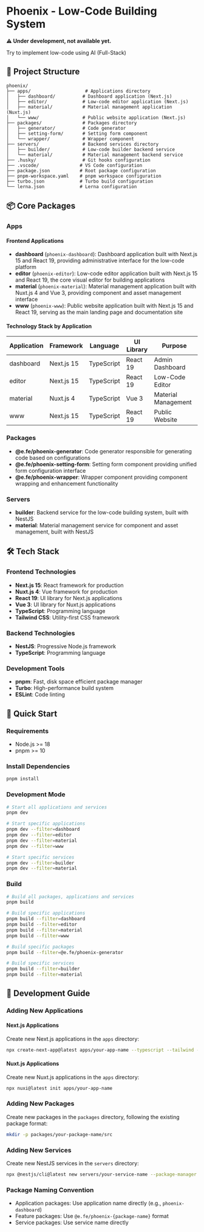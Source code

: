 # Phoenix - Low-Code Building System

**⚠️ Under development, not available yet.**

Try to implement low-code using AI (Full-Stack)

## 🚀 Project Structure

```
phoenix/
├── apps/                    # Applications directory
│   ├── dashboard/          # Dashboard application (Next.js)
│   ├── editor/             # Low-code editor application (Next.js)
│   ├── material/           # Material management application (Nuxt.js)
│   └── www/                # Public website application (Next.js)
├── packages/               # Packages directory
│   ├── generator/          # Code generator
│   ├── setting-form/       # Setting form component
│   └── wrapper/            # Wrapper component
├── servers/                # Backend services directory
│   ├── builder/            # Low-code builder backend service
│   └── material/           # Material management backend service
├── .husky/                 # Git hooks configuration
├── .vscode/               # VS Code configuration
├── package.json           # Root package configuration
├── pnpm-workspace.yaml    # pnpm workspace configuration
├── turbo.json             # Turbo build configuration
└── lerna.json             # Lerna configuration
```

## 📦 Core Packages

### Apps

#### Frontend Applications

- **dashboard** (`phoenix-dashboard`): Dashboard application built with Next.js 15 and React 19, providing administrative interface for the low-code platform
- **editor** (`phoenix-editor`): Low-code editor application built with Next.js 15 and React 19, the core visual editor for building applications
- **material** (`phoenix-material`): Material management application built with Nuxt.js 4 and Vue 3, providing component and asset management interface
- **www** (`phoenix-www`): Public website application built with Next.js 15 and React 19, serving as the main landing page and documentation site

#### Technology Stack by Application

| Application | Framework | Language | UI Library | Purpose |
|-------------|-----------|----------|------------|---------|
| dashboard | Next.js 15 | TypeScript | React 19 | Admin Dashboard |
| editor | Next.js 15 | TypeScript | React 19 | Low-Code Editor |
| material | Nuxt.js 4 | TypeScript | Vue 3 | Material Management |
| www | Next.js 15 | TypeScript | React 19 | Public Website |

### Packages

- **@e.fe/phoenix-generator**: Code generator responsible for generating code based on configurations
- **@e.fe/phoenix-setting-form**: Setting form component providing unified form configuration interface
- **@e.fe/phoenix-wrapper**: Wrapper component providing component wrapping and enhancement functionality

### Servers

- **builder**: Backend service for the low-code building system, built with NestJS
- **material**: Material management service for component and asset management, built with NestJS

## 🛠️ Tech Stack

### Frontend Technologies
- **Next.js 15**: React framework for production
- **Nuxt.js 4**: Vue framework for production
- **React 19**: UI library for Next.js applications
- **Vue 3**: UI library for Nuxt.js applications
- **TypeScript**: Programming language
- **Tailwind CSS**: Utility-first CSS framework

### Backend Technologies
- **NestJS**: Progressive Node.js framework
- **TypeScript**: Programming language

### Development Tools
- **pnpm**: Fast, disk space efficient package manager
- **Turbo**: High-performance build system
- **ESLint**: Code linting

## 🚀 Quick Start

### Requirements

- Node.js >= 18
- pnpm >= 10

### Install Dependencies

```bash
pnpm install
```

### Development Mode

```bash
# Start all applications and services
pnpm dev

# Start specific applications
pnpm dev --filter=dashboard
pnpm dev --filter=editor
pnpm dev --filter=material
pnpm dev --filter=www

# Start specific services
pnpm dev --filter=builder
pnpm dev --filter=material
```

### Build

```bash
# Build all packages, applications and services
pnpm build

# Build specific applications
pnpm build --filter=dashboard
pnpm build --filter=editor
pnpm build --filter=material
pnpm build --filter=www

# Build specific packages
pnpm build --filter=@e.fe/phoenix-generator

# Build specific services
pnpm build --filter=builder
pnpm build --filter=material
```

## 📝 Development Guide

### Adding New Applications

#### Next.js Applications
Create new Next.js applications in the `apps` directory:

```bash
npx create-next-app@latest apps/your-app-name --typescript --tailwind --eslint --app --src-dir --import-alias "@/*" --yes
```

#### Nuxt.js Applications
Create new Nuxt.js applications in the `apps` directory:

```bash
npx nuxi@latest init apps/your-app-name
```

### Adding New Packages

Create new packages in the `packages` directory, following the existing package format:

```bash
mkdir -p packages/your-package-name/src
```

### Adding New Services

Create new NestJS services in the `servers` directory:

```bash
npx @nestjs/cli@latest new servers/your-service-name --package-manager pnpm --skip-git --skip-install
```

### Package Naming Convention

- Application packages: Use application name directly (e.g., `phoenix-dashboard`)
- Feature packages: Use `@e.fe/phoenix-{package-name}` format
- Service packages: Use service name directly
